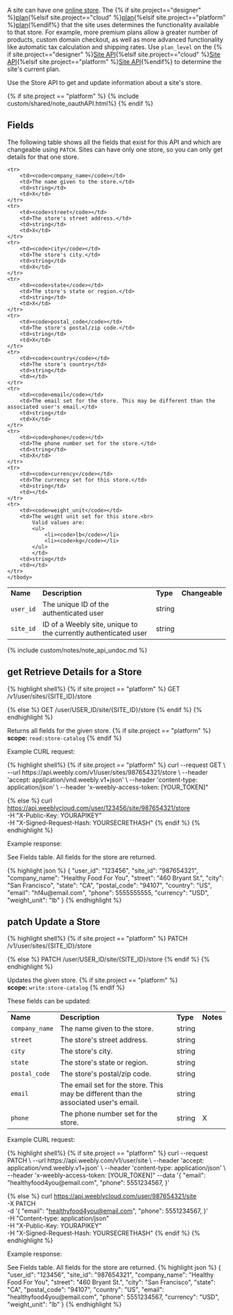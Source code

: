 A site can have one [online store](https://hc.weebly.com/hc/en-us/articles/227184547-Parts-and-Pieces-of-a-Weebly-Online-Store). The {% if site.project=="designer" %}[plan](ds_gs_plans.html){%elsif site.project=="cloud" %}[plan](cl_gs_plans.html){%elsif site.project=="platform" %}[plan](https://www.weebly.com/pricing){%endif%} that the site uses determines the functionality available to that store. For example, more premium plans allow a greater number of products, custom domain checkout, as well as more advanced functionality like automatic tax calculation and shipping rates. Use `plan_level` on the {% if site.project=="designer" %}[Site API](ds_api_site.html){%elsif site.project=="cloud" %}[Site API](cl_api_site.html){%elsif site.project=="platform" %}[Site API](pf_api_site.html){%endif%} to determine the site's current plan.

Use the Store API to get and update information about a site's store.

{% if site.project == "platform" %}
{% include custom/shared/note_oauthAPI.html%}
{% endif %}
<h2>Fields</h2>

The following table shows all the fields that exist for this API and which are changeable using `PATCH`. Sites can have only one store, so you can only get details for that one store.
<table>
    <tbody>
    <tr>
        <td><strong>Name</strong></td>
        <td><strong>Description</strong></td>
        <td><strong>Type</strong></td>
        <td><strong>Changeable</strong></td>
    </tr>
    <tr>
        <td>​<code>user_id</code></td>
        <td>The unique ID of the authenticated user</td>
        <td>string</td>
        <td></td>
    </tr>
    <tr>
        <td><code>site_id</code></td>
        <td>ID of a Weebly site, unique to the currently authenticated user​</td>
        <td>string</td>
        <td></td>
    </tr>

    <tr>
        <td><code>company_name</code></td>
        <td>The name given to the store.</td>
        <td>string</td>
        <td>X</td>
    </tr>
    <tr>
        <td><code>street</code></td>
        <td>The store's street address.</td>
        <td>string</td>
        <td>X</td>
    </tr>
    <tr>
        <td><code>city</code></td>
        <td>The store's city.</td>
        <td>string</td>
        <td>X</td>
    </tr>
    <tr>
        <td><code>state</code></td>
        <td>The store's state or region.</td>
        <td>string</td>
        <td>X</td>
    </tr>
    <tr>
        <td><code>postal_code</code></td>
        <td>The store's postal/zip code.</td>
        <td>string</td>
        <td>X</td>
    </tr>
    <tr>
        <td><code>country</code></td>
        <td>The store's country</td>
        <td>string</td>
        <td></td>
    </tr>
    <tr>
        <td><code>email</code></td>
        <td>The email set for the store. This may be different than the associated user's email.</td>
        <td>string</td>
        <td>X</td>
    </tr>
    <tr>
        <td><code>phone</code></td>
        <td>The phone number set for the store.</td>
        <td>string</td>
        <td>X</td>
    </tr>
    <tr>
        <td><code>currency</code></td>
        <td>The currency set for this store.</td>
        <td>string</td>
        <td></td>
    </tr>
    <tr>
        <td><code>weight_unit</code></td>
        <td>The weight unit set for this store.<br>
            Valid values are:
            <ul>
                <li><code>lb</code></li>
                <li><code>kg</code></li>
            </ul>
            </td>
        <td>string</td>
        <td></td>
    </tr>
    </tbody>
</table>
{% include custom/notes/note_api_undoc.md %}


<h2><span class="label label-get text-uppercase">get</span> Retrieve Details for a Store</h2>
{% highlight shell%}
{% if site.project == "platform" %}
GET /v1/user/sites/{SITE_ID}/store

{% else %}
GET /user/USER_ID/site/{SITE_ID}/store
{% endif %}
{% endhighlight %}

Returns all fields for the given store.
{% if site.project == "platform" %}
<br>
**scope:** `read:store-catalog`
{% endif %}

<p class="codeTitle">Example CURL request:</p>
{% highlight shell%}
{% if site.project == "platform" %}
curl --request GET \
--url https://api.weebly.com/v1/user/sites/987654321/store \
--header 'accept: application/vnd.weebly.v1+json' \
--header 'content-type: application/json' \
--header 'x-weebly-access-token: [YOUR_TOKEN]"

{% else %}
curl https://api.weeblycloud.com/user/123456/site/987654321/store \
-H "X-Public-Key: YOURAPIKEY" \
-H "X-Signed-Request-Hash: YOURSECRETHASH"
{% endif %}
{% endhighlight %}

<p class="codeTitle">Example response:</p>
<p>See Fields table. All fields for the store are returned.</p>
{% highlight json %}
{
    "user_id": "123456",
    "site_id": "987654321",
    "company_name": "Healthy Food For You",
    "street": "460 Bryant St.",
    "city": "San Francisco",
    "state": "CA",
    "postal_code": "94107",
    "country": "US",
    "email": "hf4u@email.com",
    "phone": 5555555555,
    "currency": "USD",
    "weight_unit": "lb"
}
{% endhighlight %}

<h2><span class="label label-patch text-uppercase">patch</span> Update a Store</h2>
{% highlight shell%}
{% if site.project == "platform" %}
PATCH /v1/user/sites/{SITE_ID}/store

{% else %}
PATCH /user/USER_ID/site/{SITE_ID}/store
{% endif %}
{% endhighlight %}

Updates the given store.
{% if site.project == "platform" %}
<br>
**scope:** `write:store-catalog`
{% endif %}


These fields can be updated:

<table>
    <tr>
        <td><strong>Name</strong></td>
        <td><strong>Description</strong></td>
        <td><strong>Type</strong></td>
        <td><strong>Notes</strong></td>
    </tr>
    <tr>
        <td><code>company_name</code></td>
        <td>The name given to the store.</td>
        <td>string</td>
        <td></td>
    </tr>
    <tr>
        <td><code>street</code></td>
        <td>The store's street address.</td>
        <td>string</td>
        <td></td>
    </tr>
    <tr>
        <td><code>city</code></td>
        <td>The store's city.</td>
        <td>string</td>
        <td></td>
    </tr>
    <tr>
        <td><code>state</code></td>
        <td>The store's state or region.</td>
        <td>string</td>
        <td></td>
    </tr>
    <tr>
        <td><code>postal_code</code></td>
        <td>The store's postal/zip code.</td>
        <td>string</td>
        <td></td>
    </tr>
    <!--
    <tr>
        <td><code>country</code></td>
        <td>The store's country</td>
        <td>string</td>
        <td>Note that the <code>PATCH</code> call accepts any text as a string, but the <code>GET</code> call returns the country's ISO 3166 Alpha 2 code (for example, US).</td>
    </tr> -->
    <tr>
        <td><code>email</code></td>
        <td>The email set for the store. This may be different than the associated user's email.</td>
        <td>string</td>
        <td></td>
    </tr>
    <tr>
        <td><code>phone</code></td>
        <td>The phone number set for the store.</td>
        <td>string</td>
        <td>X</td>
    </tr>
</table>

<p class="codeTitle">Example CURL request:</p>
{% highlight shell%}
{% if site.project == "platform" %}
curl --request PATCH \
--url https://api.weebly.com/v1/user/site \
--header 'accept: application/vnd.weebly.v1+json' \
--header 'content-type: application/json' \
--header 'x-weebly-access-token: [YOUR_TOKEN]"
--data '{
            "email": "healthyfood4you@email.com",
            "phone": 5551234567,
        }'

{% else %}
curl https://api.weeblycloud.com/user/987654321/site \
-X PATCH \
-d '{
        "email": "healthyfood4you@email.com",
        "phone": 5551234567,
    }' \
-H "Content-type: application/json" \
-H "X-Public-Key: YOURAPIKEY" \
-H "X-Signed-Request-Hash: YOURSECRETHASH"
{% endif %}
{% endhighlight %}

<p class="codeTitle">Example response:</p>
See Fields table. All fields for the store are returned.
{% highlight json %}
{
    "user_id": "123456",
    "site_id": "987654321",
    "company_name": "Healthy Food For You",
    "street": "460 Bryant St.",
    "city": "San Francisco",
    "state": "CA",
    "postal_code": "94107",
    "country": "US",
    "email": "healthyfood4you@email.com",
    "phone": 5551234567,
    "currency": "USD",
    "weight_unit": "lb"
}
{% endhighlight %}
